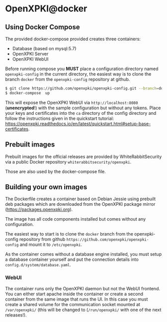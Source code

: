 # OpenXPKI@docker

## Using Docker Compose

The provided docker-compose provided creates three containers:

- Database (based on mysql:5.7)
- OpenXPKI Server
- OpenXPKI WebUI

Before running compose you **MUST** place a configuration directory named `openxpki-config` in the current directory, the easiest way is to clone the branch `docker` from the `openxpki-config` repository at github.

```bash
$ git clone https://github.com/openxpki/openxpki-config.git --branch=docker
$ docker-compose  up 
```

This will expose the OpenXPKI WebUI via `http://localhost:8080` (**unencrypted**!) with the sample configuration but without any tokens. Place your keys and certificates into the `ca` directory of the config directory and follow the instructions given in the quickstart tutorial: https://openxpki.readthedocs.io/en/latest/quickstart.html#setup-base-certificates.

## Prebuilt images

Prebuilt images for the official releases are provided by WhiteRabbitSecurity via a public Docker repository `whiterabbitsecurity/openxpki`. 

Those are also used by the docker-compose file.

## Building your own images

The Dockerfile creates a container based on Debian Jessie using prebuilt deb packages which are downloaded from the OpenXPKI package mirror (https://packages.openxpki.org).

The image has all code components installed but comes without any configuration. 

The easiest way to start is to clone the `docker` branch from the openxpki-config repository from github `https://github.com/openxpki/openxpki-config` and mount it to `/etc/openxpki`. 

As the container comes without a database engine installed, you must setup a database container yourself and put the connection details into `config.d/system/database.yaml`. 

### WebUI

The container runs only the OpenXPKI daemon but not the WebUI frontend. You can either start apache inside the container or create a second container from the same image that runs the UI. In this case you must create a shared volume for the communication socket mounted at `/var/openxpki/` (this will be changed to (`/run/openxpki/` with one of the next releases!).

